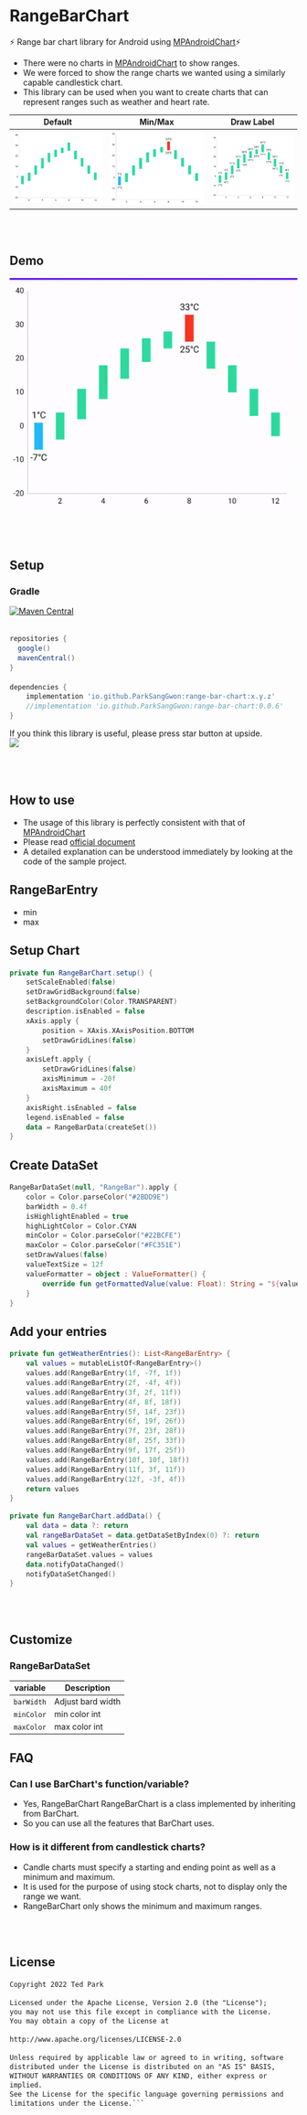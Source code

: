 # RangeBarChart 
⚡ Range bar chart library for Android using [MPAndroidChart](https://github.com/PhilJay/MPAndroidChart)⚡

- There were no charts in [MPAndroidChart](https://github.com/PhilJay/MPAndroidChart)  to show ranges.
- We were forced to show the range charts we wanted using a similarly capable candlestick chart.
- This library can be used when you want to create charts that can represent ranges such as weather and heart rate.


|    Default    |    Min/Max    |    Draw Label    |
| :----------------:| :----------------: | :----------------: |
|![](art/range_bar.png) |![](art/min_max.png) |![](art/draw_label.png)| 
</br></br>

## Demo
![](art/highlight.gif)

</br></br>

## Setup

### Gradle
[![Maven Central](https://img.shields.io/maven-central/v/io.github.ParkSangGwon/range-bar-chart.svg?label=Maven%20Central)](https://search.maven.org/search?q=g:%22io.github.ParkSangGwon%22%20AND%20a:%range-bar-chart%22)

```gradle

repositories {
  google()
  mavenCentral()
}

dependencies {
    implementation 'io.github.ParkSangGwon:range-bar-chart:x.y.z'
    //implementation 'io.github.ParkSangGwon:range-bar-chart:0.0.6'
}

```

If you think this library is useful, please press star button at upside. </br>
<img src="https://phaser.io/content/news/2015/09/10000-stars.png" width="200">

</br></br>

## How to use
- The usage of this library is perfectly consistent with that of [MPAndroidChart](https://github.com/PhilJay/MPAndroidChart)
- Please read [official document](https://weeklycoding.com/mpandroidchart-documentation/)
- A detailed explanation can be understood immediately by looking at the code of the sample project.

## RangeBarEntry
- min
- max

## Setup Chart
```kotlin
private fun RangeBarChart.setup() {
    setScaleEnabled(false)
    setDrawGridBackground(false)
    setBackgroundColor(Color.TRANSPARENT)
    description.isEnabled = false
    xAxis.apply {
        position = XAxis.XAxisPosition.BOTTOM
        setDrawGridLines(false)
    }
    axisLeft.apply {
        setDrawGridLines(false)
        axisMinimum = -20f
        axisMaximum = 40f
    }
    axisRight.isEnabled = false
    legend.isEnabled = false
    data = RangeBarData(createSet())
}
```

## Create DataSet
```kotlin
RangeBarDataSet(null, "RangeBar").apply {
    color = Color.parseColor("#2BDD9E")
    barWidth = 0.4f
    isHighlightEnabled = true
    highLightColor = Color.CYAN
    minColor = Color.parseColor("#22BCFE")
    maxColor = Color.parseColor("#FC351E")
    setDrawValues(false)
    valueTextSize = 12f
    valueFormatter = object : ValueFormatter() {
        override fun getFormattedValue(value: Float): String = "${value.toInt()}°C"
    }
}
```
## Add your entries
```kotlin
private fun getWeatherEntries(): List<RangeBarEntry> {
    val values = mutableListOf<RangeBarEntry>()
    values.add(RangeBarEntry(1f, -7f, 1f))
    values.add(RangeBarEntry(2f, -4f, 4f))
    values.add(RangeBarEntry(3f, 2f, 11f))
    values.add(RangeBarEntry(4f, 8f, 18f))
    values.add(RangeBarEntry(5f, 14f, 23f))
    values.add(RangeBarEntry(6f, 19f, 26f))
    values.add(RangeBarEntry(7f, 23f, 28f))
    values.add(RangeBarEntry(8f, 25f, 33f))
    values.add(RangeBarEntry(9f, 17f, 25f))
    values.add(RangeBarEntry(10f, 10f, 18f))
    values.add(RangeBarEntry(11f, 3f, 11f))
    values.add(RangeBarEntry(12f, -3f, 4f))
    return values
}
```
```kotlin
private fun RangeBarChart.addData() {
    val data = data ?: return
    val rangeBarDataSet = data.getDataSetByIndex(0) ?: return
    val values = getWeatherEntries()
    rangeBarDataSet.values = values
    data.notifyDataChanged()
    notifyDataSetChanged()
}
```

</br></br>


## Customize
### RangeBarDataSet

|      variable        |    Description    | 
| ----------------------- | ---------------- |
| `barWidth` | Adjust bard width |
| `minColor` | min color int |
| `maxColor` | max color int |

## FAQ

### Can I use BarChart's function/variable?
- Yes, RangeBarChart RangeBarChart is a class implemented by inheriting from BarChart.
- So you can use all the features that BarChart uses.


### How is it different from candlestick charts?
- Candle charts must specify a starting and ending point as well as a minimum and maximum.
- It is used for the purpose of using stock charts, not to display only the range we want.
- RangeBarChart only shows the minimum and maximum ranges.

</br></br>

## License

````code
Copyright 2022 Ted Park

Licensed under the Apache License, Version 2.0 (the "License");
you may not use this file except in compliance with the License.
You may obtain a copy of the License at

http://www.apache.org/licenses/LICENSE-2.0

Unless required by applicable law or agreed to in writing, software
distributed under the License is distributed on an "AS IS" BASIS,
WITHOUT WARRANTIES OR CONDITIONS OF ANY KIND, either express or implied.
See the License for the specific language governing permissions and
limitations under the License.```
````
